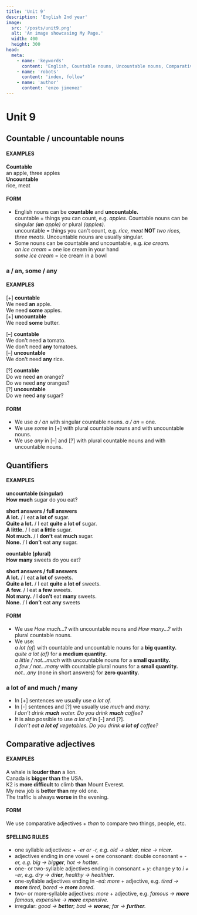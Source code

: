 ```yaml
---
title: 'Unit 9'
description: 'English 2nd year'
image:
  src: '/posts/unit9.png'
  alt: 'An image showcasing My Page.'
  width: 400
  height: 300
head:
  meta:
    - name: 'keywords'
      content: 'English, Countable nouns, Uncountable nouns, Comparative adjectives, Quantifiers'
    - name: 'robots'
      content: 'index, follow'
    - name: 'author'
      content: 'enzo jimenez'
---
```

# Unit 9

## Countable / uncountable nouns
#### EXAMPLES
**Countable**  
an apple, three apples  
**Uncountable**  
rice, meat  

#### FORM
- English nouns can be **countable** and **uncountable.**  
countable = things you can count, e.g. _apples._ Countable nouns can be singular _(**an** apple)_ or plural _(apple**s**)._  
uncountable = things you can't count, e.g. _rice, meat_ **NOT** _two rices, three meats._ Uncountable nouns are usually singular.
- Some nouns can be countable and uncountable, e.g. _ice cream._  
_an ice cream_ = one ice cream in your hand  
_some ice cream_ = ice cream in a bowl

### a / an, some / any
#### EXAMPLES
\[+\] **countable**  
We need **an** apple.  
We need **some** apples.  
\[+\] **uncountable**  
We need **some** butter.  

\[–\] **countable**   
We don't need **a** tomato.  
We don't need **any** tomatoes.  
\[–\] **uncountable**   
We don't need **any** rice.  

\[?\] **countable**   
Do we need **an** orange?  
Do we need **any** oranges?  
\[?\] **uncountable**   
Do we need **any** sugar?

#### FORM
- We use _a / an_ with singular countable nouns. _a / an_ = one.
- We use _some_ in \[+\] with plural countable nouns and with uncountable nouns.
- We use _any_ in \[–] and \[?\] with plural countable nouns and with uncountable nouns.

## Quantifiers
#### EXAMPLES
**uncountable (singular)**  
**How much** sugar do you eat?  

**short answers / full answers**  
**A lot.** / I eat **a lot of** sugar.  
**Quite a lot.** / I eat **quite a lot of** sugar.  
**A little.** / I eat **a little** sugar.  
**Not much.** / I **don’t** eat **much** sugar.  
**None.** / I **don’t** eat **any** sugar.  

**countable (plural)**  
**How many** sweets do you eat?  

**short answers / full answers**  
**A lot.** / I eat **a lot of** sweets.  
**Quite a lot.** / I eat **quite a lot of** sweets.  
**A few.** / I eat **a few** sweets.  
**Not many.** / I **don’t** eat **many** sweets.  
**None.** / I **don’t** eat **any** sweets

#### FORM
- We use _How much…?_ with uncountable nouns and _How many…?_ with plural countable nouns.
- We use:  
_a lot (of)_ with countable and uncountable nouns for a **big quantity.**  
_quite a lot (of)_ for a **medium quantity.**  
_a little / not…much_ with uncountable nouns for a **small quantity.**  
_a few / not…many_ with countable plural nouns for a **small quantity.**  
_not…any_ (none in short answers) for **zero quantity.** 

### a lot of and much / many
  - In \[+\] sentences we usually use _a lot of._
  - In \[-\] sentences and \[?\] we usually use _much_ and _many._  
  _I don’t drink **much** water. Do you drink **much** coffee?_
  - It is also possible to use _a lot of_ in \[-\] and \[?\].  
  _I don’t eat **a lot of** vegetables. Do you drink **a lot of** coffee?_

## Comparative adjectives
#### EXAMPLES
A whale is **louder than** a lion.  
Canada is **bigger than** the USA.  
K2 is **more difficult** to climb **than** Mount Everest.  
My new job is **better than** my old one.  
The traffic is always **worse** in the evening.

#### FORM
We use comparative adjectives + _than_ to compare two things, people, etc.

#### SPELLING RULES
- one syllable adjectives: + _-er or -r, e.g. old → old**er**, nice → nice**r**._
- adjectives ending in one vowel + one consonant: double consonant + _-er, e.g. big → big**ger**, hot → hot**ter**._
- one- or two-syllable adjectives ending in consonant + _y:_ change _y_ to _i + -er, e.g. dry → dr**ier**, healthy → health**ier**._
- one-syllable adjectives ending in _-ed: more_ + adjective, e.g. _tired → **more** tired, bored → **more** bored._
- two- or more-syllable adjectives: _more_ + adjective, e.g. _famous → **more** famous, expensive → **more** expensive._
- irregular: _good → **better**; bad → **worse**; far → **further**._